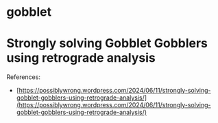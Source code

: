# gobblet
Strongly solving Gobblet Gobblers using retrograde analysis
==========================================

References:

* [https://possiblywrong.wordpress.com/2024/06/11/strongly-solving-gobblet-gobblers-using-retrograde-analysis/](https://possiblywrong.wordpress.com/2024/06/11/strongly-solving-gobblet-gobblers-using-retrograde-analysis/)
